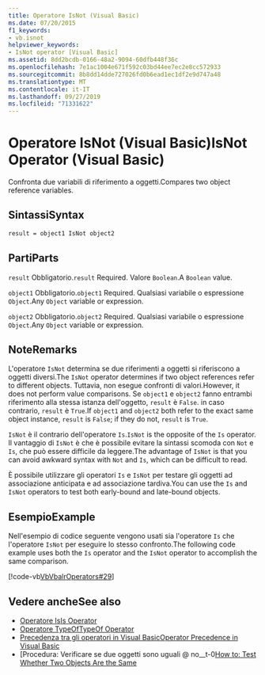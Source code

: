 ```yaml
---
title: Operatore IsNot (Visual Basic)
ms.date: 07/20/2015
f1_keywords:
- vb.isnot
helpviewer_keywords:
- IsNot operator [Visual Basic]
ms.assetid: 8dd2bcdb-0166-48a2-9094-60dfb448f36c
ms.openlocfilehash: 7e1ac1004e671f592c03bd44ee7ec2e8cc572933
ms.sourcegitcommit: 8b8dd14dde727026fd0b6ead1ec1df2e9d747a48
ms.translationtype: MT
ms.contentlocale: it-IT
ms.lasthandoff: 09/27/2019
ms.locfileid: "71331622"
---
```

# <a name="isnot-operator-visual-basic"></a><span data-ttu-id="0988b-102">Operatore IsNot (Visual Basic)</span><span class="sxs-lookup"><span data-stu-id="0988b-102">IsNot Operator (Visual Basic)</span></span>
<span data-ttu-id="0988b-103">Confronta due variabili di riferimento a oggetti.</span><span class="sxs-lookup"><span data-stu-id="0988b-103">Compares two object reference variables.</span></span>

## <a name="syntax"></a><span data-ttu-id="0988b-104">Sintassi</span><span class="sxs-lookup"><span data-stu-id="0988b-104">Syntax</span></span>

```vb
result = object1 IsNot object2
```

## <a name="parts"></a><span data-ttu-id="0988b-105">Parti</span><span class="sxs-lookup"><span data-stu-id="0988b-105">Parts</span></span>
 <span data-ttu-id="0988b-106">`result` Obbligatorio.</span><span class="sxs-lookup"><span data-stu-id="0988b-106">`result` Required.</span></span> <span data-ttu-id="0988b-107">Valore `Boolean`.</span><span class="sxs-lookup"><span data-stu-id="0988b-107">A `Boolean` value.</span></span>

 <span data-ttu-id="0988b-108">`object1` Obbligatorio.</span><span class="sxs-lookup"><span data-stu-id="0988b-108">`object1` Required.</span></span> <span data-ttu-id="0988b-109">Qualsiasi variabile o espressione `Object`.</span><span class="sxs-lookup"><span data-stu-id="0988b-109">Any `Object` variable or expression.</span></span>

 <span data-ttu-id="0988b-110">`object2` Obbligatorio.</span><span class="sxs-lookup"><span data-stu-id="0988b-110">`object2` Required.</span></span> <span data-ttu-id="0988b-111">Qualsiasi variabile o espressione `Object`.</span><span class="sxs-lookup"><span data-stu-id="0988b-111">Any `Object` variable or expression.</span></span>

## <a name="remarks"></a><span data-ttu-id="0988b-112">Note</span><span class="sxs-lookup"><span data-stu-id="0988b-112">Remarks</span></span>
 <span data-ttu-id="0988b-113">L'operatore `IsNot` determina se due riferimenti a oggetti si riferiscono a oggetti diversi.</span><span class="sxs-lookup"><span data-stu-id="0988b-113">The `IsNot` operator determines if two object references refer to different objects.</span></span> <span data-ttu-id="0988b-114">Tuttavia, non esegue confronti di valori.</span><span class="sxs-lookup"><span data-stu-id="0988b-114">However, it does not perform value comparisons.</span></span> <span data-ttu-id="0988b-115">Se `object1` e `object2` fanno entrambi riferimento alla stessa istanza dell'oggetto, `result` è `False`. in caso contrario, `result` è `True`.</span><span class="sxs-lookup"><span data-stu-id="0988b-115">If `object1` and `object2` both refer to the exact same object instance, `result` is `False`; if they do not, `result` is `True`.</span></span>

 <span data-ttu-id="0988b-116">`IsNot` è il contrario dell'operatore `Is`.</span><span class="sxs-lookup"><span data-stu-id="0988b-116">`IsNot` is the opposite of the `Is` operator.</span></span> <span data-ttu-id="0988b-117">Il vantaggio di `IsNot` è che è possibile evitare la sintassi scomoda con `Not` e `Is`, che può essere difficile da leggere.</span><span class="sxs-lookup"><span data-stu-id="0988b-117">The advantage of `IsNot` is that you can avoid awkward syntax with `Not` and `Is`, which can be difficult to read.</span></span>

 <span data-ttu-id="0988b-118">È possibile utilizzare gli operatori `Is` e `IsNot` per testare gli oggetti ad associazione anticipata e ad associazione tardiva.</span><span class="sxs-lookup"><span data-stu-id="0988b-118">You can use the `Is` and `IsNot` operators to test both early-bound and late-bound objects.</span></span>

## <a name="example"></a><span data-ttu-id="0988b-119">Esempio</span><span class="sxs-lookup"><span data-stu-id="0988b-119">Example</span></span>
 <span data-ttu-id="0988b-120">Nell'esempio di codice seguente vengono usati sia l'operatore `Is` che l'operatore `IsNot` per eseguire lo stesso confronto.</span><span class="sxs-lookup"><span data-stu-id="0988b-120">The following code example uses both the `Is` operator and the `IsNot` operator to accomplish the same comparison.</span></span>

 [!code-vb[VbVbalrOperators#29](~/samples/snippets/visualbasic/VS_Snippets_VBCSharp/VbVbalrOperators/VB/Class1.vb#29)]

## <a name="see-also"></a><span data-ttu-id="0988b-121">Vedere anche</span><span class="sxs-lookup"><span data-stu-id="0988b-121">See also</span></span>

- [<span data-ttu-id="0988b-122">Operatore Is</span><span class="sxs-lookup"><span data-stu-id="0988b-122">Is Operator</span></span>](is-operator.md)
- [<span data-ttu-id="0988b-123">Operatore TypeOf</span><span class="sxs-lookup"><span data-stu-id="0988b-123">TypeOf Operator</span></span>](typeof-operator.md)
- [<span data-ttu-id="0988b-124">Precedenza tra gli operatori in Visual Basic</span><span class="sxs-lookup"><span data-stu-id="0988b-124">Operator Precedence in Visual Basic</span></span>](operator-precedence.md)
- <span data-ttu-id="0988b-125">[Procedura: Verificare se due oggetti sono uguali @ no__t-0</span><span class="sxs-lookup"><span data-stu-id="0988b-125">[How to: Test Whether Two Objects Are the Same](../../programming-guide/language-features/operators-and-expressions/how-to-test-whether-two-objects-are-the-same.md)</span></span>
